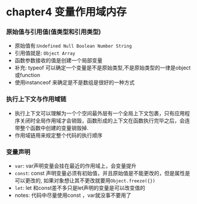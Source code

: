 # chapter4 变量作用域内存

### 原始值与引用值(值类型和引用类型)
  - 原始值有:`Undefined Null Boolean Number String`
  - 引用值就是: `Object Array`
  - 函数参数接收的值是创建一个局部变量
  - 补充: typeof 可以确定一个变量是不是原始类型,不是原始类型的一律是object或function
  - 使用instanceof 来确定是不是数组是很好的一种方式

### 执行上下文与作用域链
  - 执行上下文可以理解为一个个空间最外层有一个全局上下文包裹，只有应用程序关闭时全局作用域才会销毁，函数形成的上下文在函数执行完毕之后，会连带整个函数中创建的变量销毁掉.
  - 作用域链用来规定整个代码的执行顺序

### 变量声明
  - `var`: var声明变量会挂在最近的作用域上，会变量提升
  - `const`: const 声明变量必须有初始值，并且原始值是不能更改的，但是属性是可以更改的, 如果对象想让其不更改就要用`Object.freeze({})`
  - `let`: let 和const差不多只是let声明的变量是可以改变值的
  - notes: 代码中尽量使用const ，var就没事不要用了
